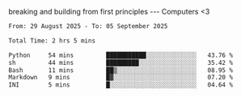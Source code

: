 breaking and building from first principles --- Computers <3

<!--START_SECTION:waka-->

```txt
From: 29 August 2025 - To: 05 September 2025

Total Time: 2 hrs 5 mins

Python     54 mins         ███████████░░░░░░░░░░░░░░   43.76 %
sh         44 mins         █████████░░░░░░░░░░░░░░░░   35.42 %
Bash       11 mins         ██▒░░░░░░░░░░░░░░░░░░░░░░   08.95 %
Markdown   9 mins          █▓░░░░░░░░░░░░░░░░░░░░░░░   07.20 %
INI        5 mins          █░░░░░░░░░░░░░░░░░░░░░░░░   04.64 %
```

<!--END_SECTION:waka-->

